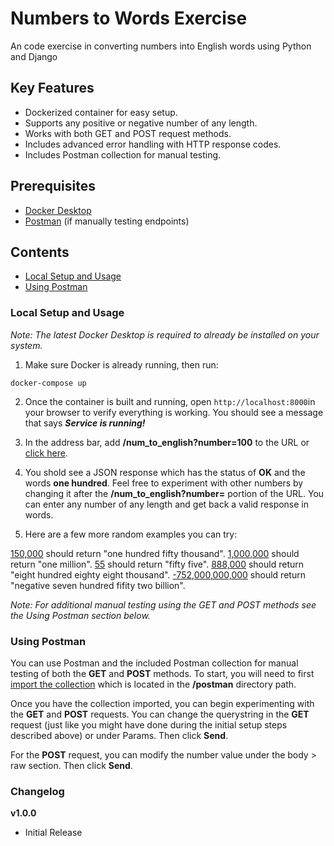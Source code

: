 # Numbers to Words Exercise
An code exercise in converting numbers into English words using Python and Django

## Key Features
- Dockerized container for easy setup.
- Supports any positive or negative number of any length.
- Works with both GET and POST request methods.
- Includes advanced error handling with HTTP response codes.
- Includes Postman collection for manual testing.

## Prerequisites
- [Docker Desktop](https://docs.docker.com/desktop/)
- [Postman](https://www.postman.com/downloads/) (if manually testing endpoints)

## Contents
- [Local Setup and Usage](#Local-Setup-and-Usage)
- [Using Postman](#Using-Postman)


### Local Setup and Usage

_Note: The latest Docker Desktop is required to already be installed on your system._

1. Make sure Docker is already running, then run:

```
docker-compose up
```

2. Once the container is built and running, open `http://localhost:8000`in your browser to verify everything is working. You should see a message that says ***Service is running!***

3. In the address bar, add **/num_to_english?number=100** to the URL or [click here](http://localhost:8000/num_to_english?number=100).

4. You shold see a JSON response which has the status of **OK** and the words **one hundred**. Feel free to experiment with other numbers by changing it after the **/num_to_english?number=** portion of the URL. You can enter any number of any length and get back a valid response in words.

5. Here are a few more random examples you can try:

[150,000](http://localhost:8000/num_to_english?number=150000) should return "one hundred fifty thousand".
[1,000,000](http://localhost:8000/num_to_english?number=1000000) should return "one million".
[55](http://localhost:8000/num_to_english?number=55) should return "fifty five".
[888,000](http://localhost:8000/num_to_english?number=888) should return "eight hundred eighty eight thousand".
[-752,000,000,000](http://localhost:8000/num_to_english?number=100) should return "negative seven hundred fifity two billion".

_Note: For additional manual testing using the GET and POST methods see the Using Postman section below._


### Using Postman

You can use Postman and the included Postman collection for manual testing of both the **GET** and **POST** methods. To start, you will need to first [import the collection](https://learning.postman.com/docs/getting-started/importing-and-exporting-data/#importing-postman-data) which is located in the **/postman** directory path.

Once you have the collection imported, you can begin experimenting with the **GET** and **POST** requests. You can change the querystring in the **GET** request (just like you might have done during the initial setup steps described above) or under Params. Then click **Send**.

For the **POST** request, you can modify the number value under the body > raw section. Then click **Send**.


### Changelog

**v1.0.0**
- Initial Release